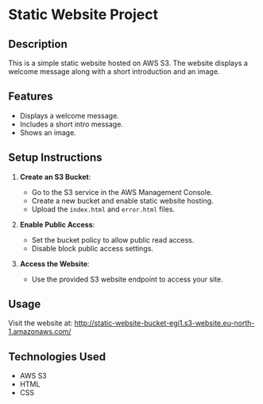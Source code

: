 # Static Website Project

## Description
This is a simple static website hosted on AWS S3. The website displays a welcome message along with a short introduction and an image.

## Features
- Displays a welcome message.
- Includes a short intro message.
- Shows an image.

## Setup Instructions
1. **Create an S3 Bucket**:
   - Go to the S3 service in the AWS Management Console.
   - Create a new bucket and enable static website hosting.
   - Upload the `index.html` and `error.html` files.

2. **Enable Public Access**:
   - Set the bucket policy to allow public read access.
   - Disable block public access settings.

3. **Access the Website**:
   - Use the provided S3 website endpoint to access your site.

## Usage
Visit the website at: http://static-website-bucket-egi1.s3-website.eu-north-1.amazonaws.com/

## Technologies Used
- AWS S3
- HTML
- CSS
